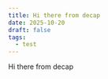 ```yaml
---
title: Hi there from decap
date: 2025-10-20
draft: false
tags:
  - test
---
```

Hi there from decap
